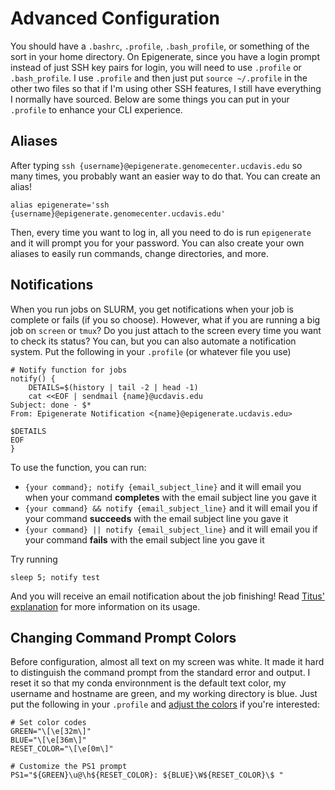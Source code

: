 # Advanced Configuration

You should have a `.bashrc`, `.profile`, `.bash_profile`, or something of the sort in your home directory. On Epigenerate, since you have a login prompt instead of just SSH key pairs for login, you will need to use `.profile` or `.bash_profile`. I use `.profile` and then just put `source ~/.profile` in the other two files so that if I'm using other SSH features, I still have everything I normally have sourced. Below are some things you can put in your `.profile` to enhance your CLI experience.

## Aliases

After typing `ssh {username}@epigenerate.genomecenter.ucdavis.edu` so many times, you probably want an easier way to do that. You can create an alias! 

```
alias epigenerate='ssh {username}@epigenerate.genomecenter.ucdavis.edu'
```

Then, every time you want to log in, all you need to do is run `epigenerate` and it will prompt you for your password. You can also create your own aliases to easily run commands, change directories, and more.

## Notifications

When you run jobs on SLURM, you get notifications when your job is complete or fails (if you so choose). However, what if you are running a big job on `screen` or `tmux`? Do you just attach to the screen every time you want to check its status? You can, but you can also automate a notification system. Put the following in your `.profile` (or whatever file you use)

```
# Notify function for jobs
notify() {
    DETAILS=$(history | tail -2 | head -1)
    cat <<EOF | sendmail {name}@ucdavis.edu
Subject: done - $*
From: Epigenerate Notification <{name}@epigenerate.ucdavis.edu>

$DETAILS
EOF
}
```

To use the function, you can run:

* `{your command}; notify {email_subject_line}` and it will email you when your command **completes** with the email subject line you gave it
* `{your command} && notify {email_subject_line}` and it will email you if your command **succeeds** with the email subject line you gave it
* `{your command} || notify {email_subject_line}` and it will email you if your command **fails** with the email subject line you gave it

Try running

```
sleep 5; notify test
```

And you will receive an email notification about the job finishing! Read [Titus' explanation](https://hackmd.io/zr2cYCnQQleH2k52i4sgKQ?view) for more information on its usage.

## Changing Command Prompt Colors

Before configuration, almost all text on my screen was white. It made it hard to distinguish the command prompt from the standard error and output. I reset it so that my conda environnment is the default text color, my username and hostname are green, and my working directory is blue. Just put the following in your `.profile` and [adjust the colors](https://dev.to/ifenna__/adding-colors-to-bash-scripts-48g4) if you're interested:

```
# Set color codes
GREEN="\[\e[32m\]"
BLUE="\[\e[36m\]"
RESET_COLOR="\[\e[0m\]"

# Customize the PS1 prompt
PS1="${GREEN}\u@\h${RESET_COLOR}: ${BLUE}\W${RESET_COLOR}\$ "
```
